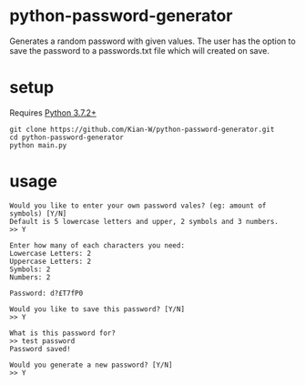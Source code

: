 # python-password-generator
Generates a random password with given values. The user has the option to save the password to a passwords.txt file which will created on save.

# setup
Requires [Python 3.7.2+](https://www.python.org/downloads/release/python-372/)
```
git clone https://github.com/Kian-W/python-password-generator.git
cd python-password-generator
python main.py
```

# usage
```
Would you like to enter your own password vales? (eg: amount of symbols) [Y/N]
Default is 5 lowercase letters and upper, 2 symbols and 3 numbers.
>> Y

Enter how many of each characters you need:
Lowercase Letters: 2
Uppercase Letters: 2
Symbols: 2
Numbers: 2

Password: d?£T7fP0

Would you like to save this password? [Y/N]
>> Y

What is this password for?
>> test password
Password saved!

Would you generate a new password? [Y/N]
>> Y
```
